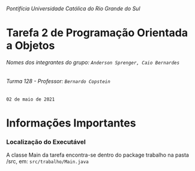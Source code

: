 ###### Pontifícia Universidade Católica do Rio Grande do Sul

# Tarefa 2 de Programação Orientada a Objetos

###### Nomes dos integrantes do grupo: `Anderson Sprenger, Caio Bernardes`

###### Turma 128 - Professor: `Bernardo Copstein`

`02 de maio de 2021`

# Informações Importantes

### Localização do Executável
A classe Main da tarefa encontra-se dentro do package trabalho na pasta /src, em: `src/trabalho/Main.java`

